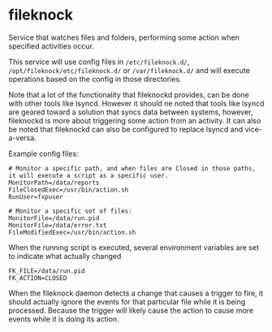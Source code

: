 # fileknock
Service that watches files and folders, performing some action when specified activities occur.

This service will use config files in `/etc/fileknock.d/`, `/opt/fileknock/etc/fileknock.d/` or `/var/fileknock.d/` and will execute operations based on the config in those directories.

Note that a lot of the functionality that fileknockd provides, can be done with other tools like lsyncd.  However it should ne noted that tools like lsyncd are geared toward a solution that syncs data between systems, however, fileknockd is more about triggering some action from an activity.  It can also be noted that fileknockd can also be configured to replace lsyncd and vice-a-versa.

Example config files:
```
# Monitor a specific path, and when files are Closed in those paths, it will execute a script as a specific user.
MonitorPath=/data/reports
FileClosedExec=/usr/bin/action.sh
RunUser=fxpuser
```

```
# Monitor a specific set of files:
MonitorFile=/data/run.pid
MonitorFile=/data/error.txt
FileModifiedExec=/usr/bin/action.sh
```

When the running script is executed, several environment variables are set to indicate what actually changed 

```
FK_FILE=/data/run.pid
FK_ACTION=CLOSED
```

When the fileknock daemon detects a change that causes a trigger to fire, it should actually ignore the events for that particular file while it is being processed.  Because the trigger will likely cause the action to cause more events while it is doing its action.  


